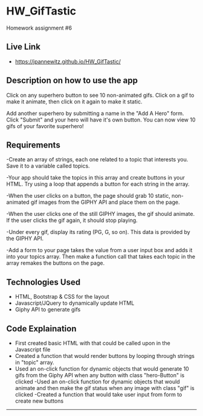 # HW_GifTastic
Homework assignment #6

## Live Link 
 - https://jpannewitz.github.io/HW_GifTastic/

## Description on how to use the app
Click on any superhero button to see 10 non-animated gifs. Click on a gif to make it animate, then click on it again to make it static.

Add another superhero by submitting a name in the "Add A Hero" form.  Click "Submit" and your hero will have it's own button. You can now view 10 gifs of your favorite superhero!

## Requirements

-Create an array of strings, each one related to a topic that interests you. Save it to a variable called topics.

-Your app should take the topics in this array and create buttons in your HTML.
Try using a loop that appends a button for each string in the array.

-When the user clicks on a button, the page should grab 10 static, non-animated gif images from the GIPHY API and place them on the page.

-When the user clicks one of the still GIPHY images, the gif should animate. If the user clicks the gif again, it should stop playing.

-Under every gif, display its rating (PG, G, so on). This data is provided by the GIPHY API.

-Add a form to your page takes the value from a user input box and adds it into your topics array. Then make a function call that takes each topic in the array remakes the buttons on the page.

## Technologies Used

- HTML, Bootstrap & CSS for the layout
- Javascript/JQuery to dynamically update HTML
- Giphy API to generate gifs

## Code Explaination
- First created basic HTML with that could be called upon in the Javascript file
- Created a function that would render buttons by looping through strings in "topic" array.
- Used an on-click function for dynamic objects that would generate 10 gifs from the Giphy API when any button with class "hero-Button" is clicked
-Used an on-click function for dynamic objects that would animate and then make the gif status when any image with class "gif" is clicked
-Created a function that would take user input from form to create new buttons

-------------